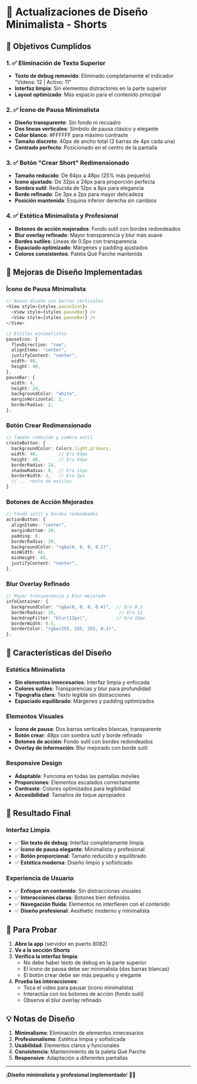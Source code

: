 # 🎨 Actualizaciones de Diseño Minimalista - Shorts

## 🎯 Objetivos Cumplidos

### 1. **✅ Eliminación de Texto Superior**

- **Texto de debug removido**: Eliminado completamente el indicador "Videos: 12 | Activo: 11"
- **Interfaz limpia**: Sin elementos distractores en la parte superior
- **Layout optimizado**: Más espacio para el contenido principal

### 2. **✅ Ícono de Pausa Minimalista**

- **Diseño transparente**: Sin fondo ni recuadro
- **Dos líneas verticales**: Símbolo de pausa clásico y elegante
- **Color blanco**: #FFFFFF para máximo contraste
- **Tamaño discreto**: 40px de ancho total (2 barras de 4px cada una)
- **Centrado perfecto**: Posicionado en el centro de la pantalla

### 3. **✅ Botón "Crear Short" Redimensionado**

- **Tamaño reducido**: De 64px a 48px (25% más pequeño)
- **Ícono ajustado**: De 32px a 24px para proporción perfecta
- **Sombra sutil**: Reducida de 12px a 8px para elegancia
- **Borde refinado**: De 3px a 2px para mayor delicadeza
- **Posición mantenida**: Esquina inferior derecha sin cambios

### 4. **✅ Estética Minimalista y Profesional**

- **Botones de acción mejorados**: Fondo sutil con bordes redondeados
- **Blur overlay refinado**: Mayor transparencia y blur más suave
- **Bordes sutiles**: Líneas de 0.5px con transparencia
- **Espaciado optimizado**: Márgenes y padding ajustados
- **Colores consistentes**: Paleta Qué Parche mantenida

## 🎨 Mejoras de Diseño Implementadas

### **Ícono de Pausa Minimalista**

```typescript
// Nuevo diseño con barras verticales
<View style={styles.pauseIcon}>
  <View style={styles.pauseBar} />
  <View style={styles.pauseBar} />
</View>

// Estilos minimalistas
pauseIcon: {
  flexDirection: "row",
  alignItems: "center",
  justifyContent: "center",
  width: 40,
  height: 40,
},
pauseBar: {
  width: 4,
  height: 24,
  backgroundColor: "white",
  marginHorizontal: 2,
  borderRadius: 2,
},
```

### **Botón Crear Redimensionado**

```typescript
// Tamaño reducido y sombra sutil
createButton: {
  backgroundColor: Colors.light.primary,
  width: 48,        // Era 64px
  height: 48,       // Era 64px
  borderRadius: 24,
  shadowRadius: 8,  // Era 12px
  borderWidth: 2,   // Era 3px
  // ... resto de estilos
}
```

### **Botones de Acción Mejorados**

```typescript
// Fondo sutil y bordes redondeados
actionButton: {
  alignItems: "center",
  marginBottom: 20,
  padding: 8,
  borderRadius: 20,
  backgroundColor: "rgba(0, 0, 0, 0.2)",
  minWidth: 48,
  minHeight: 48,
  justifyContent: "center",
},
```

### **Blur Overlay Refinado**

```typescript
// Mayor transparencia y blur mejorado
infoContainer: {
  backgroundColor: "rgba(0, 0, 0, 0.4)",  // Era 0.3
  borderRadius: 16,                        // Era 12
  backdropFilter: "blur(12px)",           // Era 10px
  borderWidth: 0.5,
  borderColor: "rgba(255, 255, 255, 0.1)",
},
```

## 📱 Características del Diseño

### **Estética Minimalista**

- **Sin elementos innecesarios**: Interfaz limpia y enfocada
- **Colores sutiles**: Transparencias y blur para profundidad
- **Tipografía clara**: Texto legible sin distracciones
- **Espaciado equilibrado**: Márgenes y padding optimizados

### **Elementos Visuales**

- **Ícono de pausa**: Dos barras verticales blancas, transparente
- **Botón crear**: 48px con sombra sutil y borde refinado
- **Botones de acción**: Fondo sutil con bordes redondeados
- **Overlay de información**: Blur mejorado con borde sutil

### **Responsive Design**

- **Adaptable**: Funciona en todas las pantallas móviles
- **Proporciones**: Elementos escalados correctamente
- **Contraste**: Colores optimizados para legibilidad
- **Accesibilidad**: Tamaños de toque apropiados

## 🎯 Resultado Final

### **Interfaz Limpia**

- ✅ **Sin texto de debug**: Interfaz completamente limpia
- ✅ **Ícono de pausa elegante**: Minimalista y profesional
- ✅ **Botón proporcional**: Tamaño reducido y equilibrado
- ✅ **Estética moderna**: Diseño limpio y sofisticado

### **Experiencia de Usuario**

- ✅ **Enfoque en contenido**: Sin distracciones visuales
- ✅ **Interacciones claras**: Botones bien definidos
- ✅ **Navegación fluida**: Elementos no interfieren con el contenido
- ✅ **Diseño profesional**: Aesthetic moderno y minimalista

## 🔄 Para Probar

1. **Abre la app** (servidor en puerto 8082)
2. **Ve a la sección Shorts**
3. **Verifica la interfaz limpia**:
   - No debe haber texto de debug en la parte superior
   - El ícono de pausa debe ser minimalista (dos barras blancas)
   - El botón crear debe ser más pequeño y elegante
4. **Prueba las interacciones**:
   - Toca el video para pausar (ícono minimalista)
   - Interactúa con los botones de acción (fondo sutil)
   - Observa el blur overlay refinado

## 💡 Notas de Diseño

1. **Minimalismo**: Eliminación de elementos innecesarios
2. **Profesionalismo**: Estética limpia y sofisticada
3. **Usabilidad**: Elementos claros y funcionales
4. **Consistencia**: Mantenimiento de la paleta Qué Parche
5. **Responsive**: Adaptación a diferentes pantallas

---

¡**Diseño minimalista y profesional implementado**! 🎨✨




